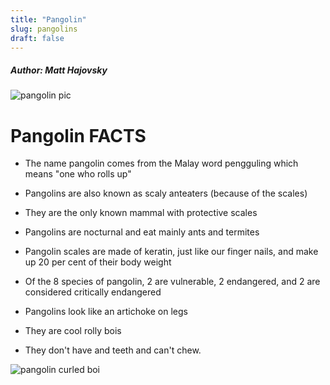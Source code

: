 ```yaml
---
title: "Pangolin"
slug: pangolins
draft: false
---
```


##### Author: Matt Hajovsky

![pangolin pic](https://d1u4oo4rb13yy8.cloudfront.net/article/78586-jlahpatpjx-1515412905.jpg)


# Pangolin FACTS

- The name pangolin comes from the Malay word pengguling which means "one who rolls up"

- Pangolins are also known as scaly anteaters (because of the scales)

- They are the only known mammal with protective scales

- Pangolins are nocturnal and eat mainly ants and termites

- Pangolin scales are made of keratin, just like our finger nails, and make up 20 per cent of their body weight

- Of the 8 species of pangolin, 2 are vulnerable, 2 endangered, and 2 are considered critically endangered

- Pangolins look like an artichoke on legs 

- They are cool rolly bois

- They don't have and teeth and can't chew. 

![pangolin curled boi](https://www.africansafaris.com/wp-content/uploads/2016/09/rolled-up-pangolin-photo-credit-and-copyright-wildafricaconservationfund.org_.jpg)
